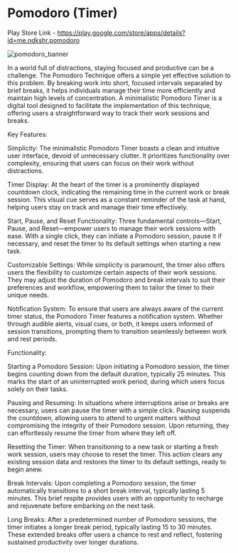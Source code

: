 # Pomodoro (Timer)

Play Store Link - https://play.google.com/store/apps/details?id=me.ndkshr.pomodoro


![pomodoro_banner](https://github.com/ndkshr/pomodoro/assets/20442648/b0ab8f73-d7be-4915-93eb-b8ea0adc9c0e)


In a world full of distractions, staying focused and productive can be a challenge. The Pomodoro Technique offers a simple yet effective solution to this problem. By breaking work into short, focused intervals separated by brief breaks, it helps individuals manage their time more efficiently and maintain high levels of concentration. A minimalistic Pomodoro Timer is a digital tool designed to facilitate the implementation of this technique, offering users a straightforward way to track their work sessions and breaks.

Key Features:

Simplicity: The minimalistic Pomodoro Timer boasts a clean and intuitive user interface, devoid of unnecessary clutter. It prioritizes functionality over complexity, ensuring that users can focus on their work without distractions.

Timer Display: At the heart of the timer is a prominently displayed countdown clock, indicating the remaining time in the current work or break session. This visual cue serves as a constant reminder of the task at hand, helping users stay on track and manage their time effectively.

Start, Pause, and Reset Functionality: Three fundamental controls—Start, Pause, and Reset—empower users to manage their work sessions with ease. With a single click, they can initiate a Pomodoro session, pause it if necessary, and reset the timer to its default settings when starting a new task.

Customizable Settings: While simplicity is paramount, the timer also offers users the flexibility to customize certain aspects of their work sessions. They may adjust the duration of Pomodoro and break intervals to suit their preferences and workflow, empowering them to tailor the timer to their unique needs.

Notification System: To ensure that users are always aware of the current timer status, the Pomodoro Timer features a notification system. Whether through audible alerts, visual cues, or both, it keeps users informed of session transitions, prompting them to transition seamlessly between work and rest periods.

Functionality:

Starting a Pomodoro Session: Upon initiating a Pomodoro session, the timer begins counting down from the default duration, typically 25 minutes. This marks the start of an uninterrupted work period, during which users focus solely on their tasks.

Pausing and Resuming: In situations where interruptions arise or breaks are necessary, users can pause the timer with a simple click. Pausing suspends the countdown, allowing users to attend to urgent matters without compromising the integrity of their Pomodoro session. Upon returning, they can effortlessly resume the timer from where they left off.

Resetting the Timer: When transitioning to a new task or starting a fresh work session, users may choose to reset the timer. This action clears any existing session data and restores the timer to its default settings, ready to begin anew.

Break Intervals: Upon completing a Pomodoro session, the timer automatically transitions to a short break interval, typically lasting 5 minutes. This brief respite provides users with an opportunity to recharge and rejuvenate before embarking on the next task.

Long Breaks: After a predetermined number of Pomodoro sessions, the timer initiates a longer break period, typically lasting 15 to 30 minutes. These extended breaks offer users a chance to rest and reflect, fostering sustained productivity over longer durations.


